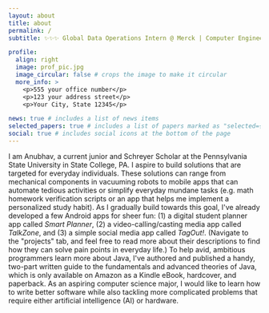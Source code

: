 ```yaml
---
layout: about
title: about
permalink: /
subtitle: ✨✨✨ Global Data Operations Intern @ Merck | Computer Engineering Major ✨✨✨

profile:
  align: right
  image: prof_pic.jpg
  image_circular: false # crops the image to make it circular
  more_info: >
    <p>555 your office number</p>
    <p>123 your address street</p>
    <p>Your City, State 12345</p>

news: true # includes a list of news items
selected_papers: true # includes a list of papers marked as "selected={true}"
social: true # includes social icons at the bottom of the page
---
```


<div>

  <p>I am Anubhav, a current junior and Schreyer Scholar at the Pennsylvania State University in State College, PA. I aspire to build solutions that are targeted for everyday individuals. These solutions can range from mechanical components in vacuuming robots to mobile apps that can automate tedious activities or simplify everyday mundane tasks (e.g. math homework verification scripts or an app that helps me implement a personalized study habit). As I gradually build towards this goal, I've already developed a few Android apps for sheer fun: (1) a digital student planner app called <i>Smart Planner</i>, (2) a video-calling/casting media app called <i>TalkZone</i>, and (3) a simple social media app called <i>TagOut!</i>. (Navigate to the "projects" tab, and feel free to read more about their descriptions to find how they can solve pain points in everyday life.) To help avid, ambitious programmers learn more about Java, I've authored and published a handy, two-part written guide to the fundamentals and advanced theories of Java, which is only available on Amazon as a Kindle eBook, hardcover, and paperback. As an aspiring computer science major, I would like to learn how to write better software while also tackling more complicated problems that require either artificial intelligence (AI) or hardware.</p>

</div>
